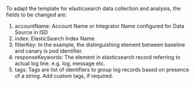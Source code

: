 To adapt the template for elasticsearch data collection and analysis, the fields to be changed are:

1. accountName: Account Name or Integrator Name configured for Data Source in ISD
2. index: ElasticSearch Index Name
3. filterKey: In the example, the distinguishing element between baseline and canary is pod identifier.
4. responseKeywords: The element in elasticsearch record referring to actual log line. e.g. log, message etc.
5. tags: Tags are list of identifiers to group log records based on presence of a string. Add custom tags, if required.
